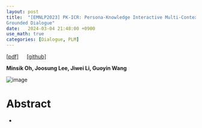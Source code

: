 ```yaml
---
layout: post
title:  "[EMNLP2023] PK-ICR: Persona-Knowledge Interactive Multi-Context Retrieval for
Grounded Dialogue"
date:   2024-03-04 21:48:00 +0900
use_math: true
categories: [Dialogue, PLM]
---
```


[[pdf]](https://aclanthology.org/2023.emnlp-main.1020.pdf) &emsp;
[[github] ](https://github.com/minsik-ai/PK-ICR)

**Minsik Oh, Joosung Lee, Jiwei Li, Guoyin Wang**
&emsp;

![image](https://github.com/yong1-kim/yong1-kim.github.io/assets/42200027/478020be-925e-4d43-bcc9-d032a09fc3e3)

# Abstract
- 
